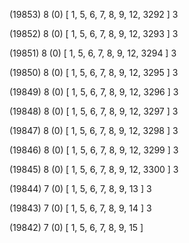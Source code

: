 (19853) 8 (0) [ 1, 5, 6, 7, 8, 9, 12, 3292 ] 3 


(19852) 8 (0) [ 1, 5, 6, 7, 8, 9, 12, 3293 ] 3 


(19851) 8 (0) [ 1, 5, 6, 7, 8, 9, 12, 3294 ] 3 


(19850) 8 (0) [ 1, 5, 6, 7, 8, 9, 12, 3295 ] 3 


(19849) 8 (0) [ 1, 5, 6, 7, 8, 9, 12, 3296 ] 3 


(19848) 8 (0) [ 1, 5, 6, 7, 8, 9, 12, 3297 ] 3 


(19847) 8 (0) [ 1, 5, 6, 7, 8, 9, 12, 3298 ] 3 


(19846) 8 (0) [ 1, 5, 6, 7, 8, 9, 12, 3299 ] 3 


(19845) 8 (0) [ 1, 5, 6, 7, 8, 9, 12, 3300 ] 3 


(19844) 7 (0) [ 1, 5, 6, 7, 8, 9, 13 ] 3 


(19843) 7 (0) [ 1, 5, 6, 7, 8, 9, 14 ] 3 


(19842) 7 (0) [ 1, 5, 6, 7, 8, 9, 15 ]  


